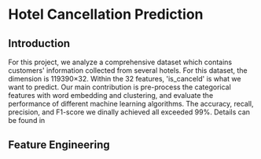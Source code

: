 # Hotel Cancellation Prediction
## Introduction
For this project, we analyze a comprehensive dataset which contains customers' information collected from several hotels. For this dataset, the dimension is 119390×32. Within the 32 features, 'is_canceld' is what we want to
predict. Our main contribution is pre-process the categorical features with word embedding and clustering, and evaluate the performance of different machine learning algorithms. 
The accuracy, recall, precision, and F1-score we dinally achieved all exceeded 99%. 
Details can be found in 

## Feature Engineering
